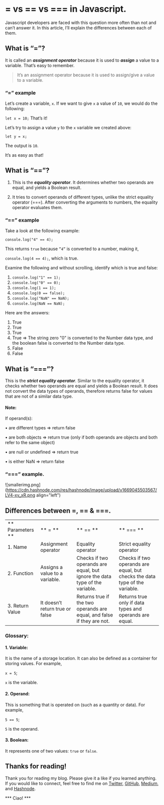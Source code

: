# = vs == vs === in Javascript.

Javascript developers are faced with this question more often than not and can’t answer it. In this article, I’ll explain the differences between each of them.

## What is “=”? 

It is called an ***assignment operator*** because it is used to ***assign*** a value to a variable. That’s easy to remember.

> It’s an assignment operator because it is used to assign/give a value to a variable.

### “=” example

Let’s create a variable, ```x```. If we want to give ```x``` a value of ```10```, we would do the following: 

```let x = 10;```
That’s it! 

Let’s try to assign a value ```y``` to the ```x``` variable we created above:

```let y = x;```

The output is ```10```. 

It’s as easy as that! 

## What is “==”? 

1.	This is the ***equality operator***. It determines whether two operands are equal, and yields a Boolean result.

2.	It tries to convert operands of different types, unlike the strict equality operator (===). After converting the arguments to numbers, the equality operator evaluates them.

### “==” example

Take a look at the following example:

``` console.log("4" == 4); ```

This returns ```true``` because ```”4”``` is converted to a number, making it,

``` console.log(4 == 4); ```, which is true.

Examine the following and without scrolling, identify which is true and false:
1.	``` console.log("1" == 1); ```
2.	```console.log("0" == 0); ```
3.	```console.log(1 == 1); ```
4.	```console.log(0 == false);```
5.	```console.log("NaN" == NaN); ```
6.	```console.log(NaN == NaN); ``` 

Here are the answers: 
1.	True 
2.	True
3.	True
4.	True => The string zero "0" is converted to the Number data type, and the boolean false is converted to the Number data type.
5.	False 
6.	False

## What is “===”?

This is the ***strict equality operator**.* Similar to the equality operator, it checks whether two operands are equal and yields a Boolean result. It does not convert the data types of operands, therefore returns false for values that are not of a similar data type.

#### Note:
If operand(s): 

•	are different types => return false

•	are both objects => return true (only if both operands are objects and both refer to the same object)

•	are null or undefined => return true

•	is either NaN => return false

### “===” example.


![smallerimg.png](https://cdn.hashnode.com/res/hashnode/image/upload/v1669045503567/LV4-xv_xR.png align="left")

## Differences between =, == & ===.

<table>
  <tr>
    <td>** Parameters **</td>
    <td>** = **</td>
    <td>** == **</td>
    <td>** === **</td>
  </tr>
<tr>
    <td>1. Name</td>
    <td>Assignment operator</td>
    <td>Equality operator</td>
    <td>Strict equality operator</td>
  </tr>
<tr>
    <td>2. Function</td>
    <td>Assigns a value to a variable.</td>
    <td>Checks if two operands are equal, but ignore the data type of the variable. </td>
    <td>Checks if two operands are equal, but checks the data type of the variable.</td>
  </tr>
<tr>
    <td>3. Return Value</td>
    <td>It doesn’t return true or false</td>
    <td>Returns true if the two operands are equal, and false if they are not.</td>
    <td>Returns true only if data types and operands are equal.</td>
  </tr>
</table>

### Glossary: 

#### 1.	Variable: 

It is the name of a storage location. It can also be defined as a container for storing values. For example, 

```x = 5```; 

```x``` is the variable.

#### 2.	Operand: 

This is something that is operated on (such as a quantity or data). For example, 

```5 == 5```; 

```5```  is the operand.

#### 3.	Boolean: 
It represents one of two values: ```true``` or ```false```.

## Thanks for reading!

Thank you for reading my blog. Please give it a like if you learned anything. If you would like to connect, feel free to find me on [Twitter](https://twitter.com/itsjustchioma), [GitHub](https://github.com/itsjustchioma), [Medium](https://medium.com/@itsjustchioma), and [Hashnode](https://itsjustchioma.hashnode.dev/). 

*** Ciao! ***


